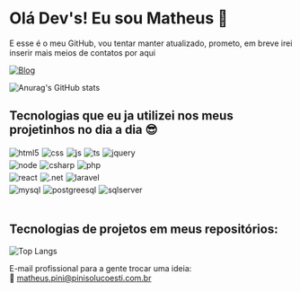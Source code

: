 # Olá Dev's! Eu sou Matheus 👋 

E esse é o meu GitHub, vou tentar manter atualizado, prometo, em breve irei inserir mais meios de contatos por aqui

[![Blog](https://img.shields.io/badge/LinkedIn-0077B5?style=for-the-badge&logo=linkedin&logoColor=white)](https://www.linkedin.com/in/matheus-pini-aa7891115/)

![Anurag's GitHub stats](https://github-readme-stats.vercel.app/api?username=MatheusPini&show_icons=true&theme=radical)


## Tecnologias que eu ja utilizei nos meus projetinhos no dia a dia 😎

<div style="display: block;">
    <div style="display: flex;gap: 5px;padding-bottom: 2.5px;padding-top: 2.5px;">
        <img alt="html5" src="https://img.shields.io/badge/HTML5-E34F26?style=for-the-badge&logo=html5&logoColor=white" align="center" />
        <img alt="css" src="https://img.shields.io/badge/CSS3-1572B6?style=for-the-badge&logo=css3&logoColor=white" align="center" />
        <img alt="js" src="https://img.shields.io/badge/JavaScript-F7DF1E?style=for-the-badge&logo=javascript&logoColor=black" align="center" />
        <img alt="ts" src="https://img.shields.io/badge/TypeScript-007ACC?style=for-the-badge&logo=typescript&logoColor=white" align="center" />
        <img alt="jquery" src="https://img.shields.io/badge/jQuery-0769AD?style=for-the-badge&logo=jquery&logoColor=white" align="center" />
    </div>
    <div style="display: flex;gap: 5px;padding-top: 2.5px;padding-bottom: 2.5px;">
        <img alt="node" src="https://img.shields.io/badge/Node.js-43853D?style=for-the-badge&logo=node.js&logoColor=white" align="center" />
        <img alt="csharp" src="https://img.shields.io/badge/C%23-239120?style=for-the-badge&logo=c-sharp&logoColor=white" align="center" />
        <img alt="php" src="https://img.shields.io/badge/PHP-777BB4?style=for-the-badge&logo=php&logoColor=white" align="center" />
    </div>
    <div style="display: flex;gap: 5px;padding-top: 2.5px;padding-bottom: 2.5px;">
        <img alt="react" src="https://img.shields.io/badge/React-20232A?style=for-the-badge&logo=react&logoColor=61DAFB" align="center" />
        <img alt=".net" src="https://img.shields.io/badge/.NET-5C2D91?style=for-the-badge&logo=.net&logoColor=white" align="center" />
                <img alt="laravel" src="https://img.shields.io/badge/Laravel-FF2D20?style=for-the-badge&logo=laravel&logoColor=white" align="center" />
    </div>
        <div style="display: flex;gap: 5px;padding-top: 2.5px;padding-bottom: 2.5px;">
        <img alt="mysql" src="https://img.shields.io/badge/MySQL-00000F?style=for-the-badge&logo=mysql&logoColor=white" align="center" />
         <img alt="postgreesql" src="https://img.shields.io/badge/PostgreSQL-316192?style=for-the-badge&logo=postgresql&logoColor=white" align="center" />
        <img alt="sqlserver" src="https://img.shields.io/badge/Microsoft_SQL_Server-CC2927?style=for-the-badge&logo=microsoft-sql-server&logoColor=white" align="center" />
    </div>
</div><br>

## Tecnologias de projetos em meus repositórios: 

![Top Langs](https://github-readme-stats.vercel.app/api/top-langs/?username=MatheusPini&langs_count=8)

E-mail profissional para a gente trocar uma ideia: <br>
📧 matheus.pini@pinisolucoesti.com.br
